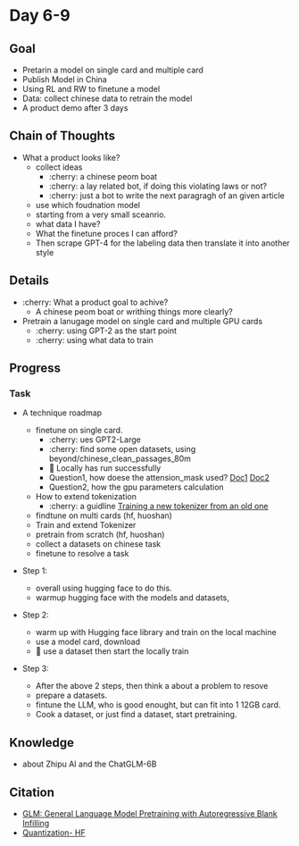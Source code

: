 # Day 6-9

## Goal
- Pretarin a model on single card and multiple card
- Publish Model in China
- Using RL and RW to finetune a model
- Data: collect chinese data to retrain the model
- A product demo after 3 days 
## Chain of Thoughts

- What a product looks like?
    - collect ideas
        - :cherry: a chinese peom boat
        - :cherry: a lay related bot, if doing this violating laws or not?
        - :cherry: just a bot to write the next paragragh of an given article
    - use which foudnation model
    - starting from a very small sceanrio. 
    - what data I have?
    - What the finetune proces I can afford?
    - Then scrape GPT-4 for the labeling data then translate it into another style

## Details
- :cherry: What a product goal to achive?
    - A chinese peom boat or writhing things more clearly?
- Pretrain a lanugage model on single card and multiple GPU cards
    - :cherry: using GPT-2 as the start point
    - :cherry: using what data to train
## Progress
### Task

- A technique roadmap
    - finetune on single card.
        - :cherry: ues GPT2-Large
        - :cherry: find some open datasets, using beyond/chinese_clean_passages_80m
        - :rocket: Locally has run successfully
        - Question1, how doese the attension_mask used? [Doc1](https://lukesalamone.github.io/posts/what-are-attention-masks/) [Doc2]()
        - Question2, how the gpu parameters calculation 
    - How to extend tokenization
        - :cherry: a guidline [Training a new tokenizer from an old one](https://huggingface.co/learn/nlp-course/chapter6/2)
    - findtune on multi cards (hf, huoshan)
    - Train and extend Tokenizer
    - pretrain from scratch (hf, huoshan)
    - collect a datasets on chinese task
    - finetune to resolve a task

- Step 1:
    - overall using hugging face to do this. 
    - warmup hugging face with the models and datasets, 

- Step 2:
    - warm up with Hugging face library and train on the local machine
    - use a model card, download
    - :rocket: use a dataset then start the locally train

- Step 3:
    - After the above 2 steps, then think a about a problem to resove
    - prepare a datasets.
    - fintune the LLM, who is good enought, but can fit into 1 12GB card.
    - Cook a dataset, or just find a dataset, start pretraining.




## Knowledge

- about Zhipu AI and the ChatGLM-6B 

## Citation

- [GLM: General Language Model Pretraining
with Autoregressive Blank Infilling](https://arxiv.org/pdf/2103.10360.pdf)
- [Quantization- HF](https://huggingface.co/docs/optimum/concept_guides/quantization)

